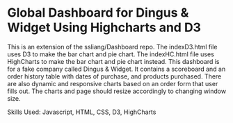 # Global Dashboard for Dingus & Widget Using Highcharts and D3

This is an extension of the ssliang/Dashboard repo. 
The indexD3.html file uses D3 to make the bar chart and pie chart. 
The indexHC.html file uses HighCharts to make the bar chart and pie chart instead. 
This dashboard is for a fake company called Dingus & Widget. 
It contains a scoreboard and an order history table with dates
of purchase, and products purchased. There are also
dynamic and responsive charts based on an order form that 
user fills out. The charts and page should resize accordingly 
to changing window size.

Skills Used: Javascript, HTML, CSS, D3, HighCharts
